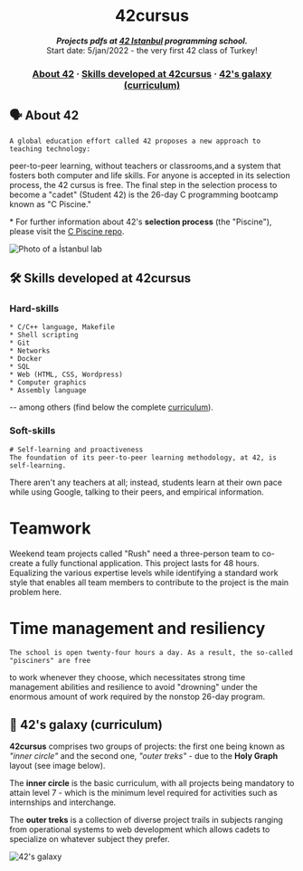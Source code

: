 <h1 align="center">
	42cursus
</h1>

<p align="center">
	<b><i>Projects pdfs at <a href="https://www.42istanbul.com.tr/en/">42 Istanbul</a> programming school.</i></b><br>
	Start date: 5/jan/2022 - the very first 42 class of Turkey!
</p>


<h3 align="center">
	<a href="#%EF%B8%8F-about-42">About 42</a>
	<span> · </span>
	<a href="#%EF%B8%8F-skills-developed-at-42cursus">Skills developed at 42cursus</a>
	<span> · </span>
	<a href="#-42s-galaxy-curriculum">42's galaxy (curriculum)</a>
</h3>

## 🗣️ About 42

	A global education effort called 42 proposes a new approach to teaching technology: 
peer-to-peer learning, without teachers or classrooms,and a system that fosters both 
computer and life skills. For anyone is accepted in its selection process, the 42 cursus 
is free. The final step in the selection process to become a "cadet" (Student 42) 
is the 26-day C programming bootcamp known as "C Piscine."

\* For further information about 42's **selection process** (the "Piscine"), please visit the [C Piscine repo](https://github.com/tugberkcil/ecole42-piscine).

![Photo of a İstanbul lab](https://www.turkiyeacikkaynakplatformu.com/wp-content/uploads/2021/11/42nin-gizemi-ya-da-varsa-yoksa-kodlama-kapak.jpeg)

## 🛠️ Skills developed at 42cursus

### Hard-skills

	* C/C++ language, Makefile
	* Shell scripting
	* Git
	* Networks
	* Docker
	* SQL
	* Web (HTML, CSS, Wordpress)
	* Computer graphics
	* Assembly language

-- among others (find below the complete [curriculum](#-42s-galaxy-curriculum)).

### Soft-skills

	# Self-learning and proactiveness
	The foundation of its peer-to-peer learning methodology, at 42, is self-learning. 
There aren't any teachers at all; instead, students learn at their own pace while using 
Google, talking to their peers, and empirical information.

# Teamwork
  Weekend team projects called "Rush" need a three-person team to co-create a fully functional 
application. This project lasts for 48 hours. Equalizing the various expertise levels while 
identifying a standard work style that enables all team members to contribute to the project 
is the main problem here.

# Time management and resiliency
	The school is open twenty-four hours a day. As a result, the so-called "pisciners" are free 
to work whenever they choose, which necessitates strong time management abilities and resilience 
to avoid "drowning" under the enormous amount of work required by the nonstop 26-day program.

## 🌌 42's galaxy (curriculum)

**42cursus** comprises two groups of projects: the first one being known as _"inner circle"_ and the second one, _"outer treks"_ - due to the **Holy Graph** layout (see image below).

The **inner circle** is the basic curriculum, with all projects being mandatory to attain level 7 - which is the minimum level required for activities such as internships and interchange.

The **outer treks** is a collection of diverse project trails in subjects ranging from operational systems to web development which allows cadets to specialize on whatever subject they prefer.

![42's galaxy](https://raw.githubusercontent.com/appinha/42cursus/master/galaxy.png)
